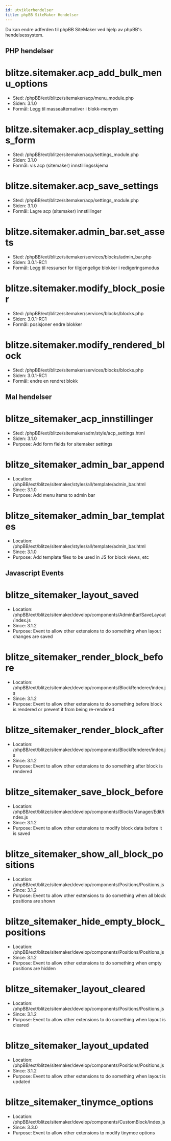 ```yaml
---
id: utviklerhendelser
title: phpBB SiteMaker Hendelser
---
```


Du kan endre adferden til phpBB SiteMaker ved hjelp av phpBB's hendelsessystem.

## PHP hendelser

# blitze.sitemaker.acp_add_bulk_menu_options

- Sted: /phpBB/ext/blitze/sitemaker/acp/menu_module.php
- Siden: 3.1.0
- Formål: Legg til massealternativer i blokk-menyen

# blitze.sitemaker.acp_display_settings_form

- Sted: /phpBB/ext/blitze/sitemaker/acp/settings_module.php
- Siden: 3.1.0
- Formål: vis acp (sitemaker) innstillingsskjema

# blitze.sitemaker.acp_save_settings

- Sted: /phpBB/ext/blitze/sitemaker/acp/settings_module.php
- Siden: 3.1.0
- Formål: Lagre acp (sitemaker) innstillinger

# blitze.sitemaker.admin_bar.set_assets

- Sted: /phpBB/ext/blitze/sitemaker/services/blocks/admin_bar.php
- Siden: 3.0.1-RC1
- Formål: Legg til ressurser for tilgjengelige blokker i redigeringsmodus

# blitze.sitemaker.modify_block_posier

- Sted: /phpBB/ext/blitze/sitemaker/services/blocks/blocks.php
- Siden: 3.0.1-RC1
- Formål: posisjoner endre blokker

# blitze.sitemaker.modify_rendered_block

- Sted: /phpBB/ext/blitze/sitemaker/services/blocks/blocks.php
- Siden: 3.0.1-RC1
- Formål: endre en rendret blokk

## Mal hendelser

# blitze_sitemaker_acp_innstillinger

- Sted: /phpBB/ext/blitze/sitemaker/adm/style/acp_settings.html
- Siden: 3.1.0
- Purpose: Add form fields for sitemaker settings

# blitze_sitemaker_admin_bar_append

- Location: /phpBB/ext/blitze/sitemaker/styles/all/template/admin_bar.html
- Since: 3.1.0
- Purpose: Add menu items to admin bar

# blitze_sitemaker_admin_bar_templates

- Location: /phpBB/ext/blitze/sitemaker/styles/all/template/admin_bar.html
- Since: 3.1.0
- Purpose: Add template files to be used in JS for block views, etc

## Javascript Events

# blitze_sitemaker_layout_saved

- Location: /phpBB/ext/blitze/sitemaker/develop/components/AdminBar/SaveLayout/index.js
- Since: 3.1.2
- Purpose: Event to allow other extensions to do something when layout changes are saved

# blitze_sitemaker_render_block_before

- Location: /phpBB/ext/blitze/sitemaker/develop/components/BlockRenderer/index.js
- Since: 3.1.2
- Purpose: Event to allow other extensions to do something before block is rendered or prevent it from being re-rendered

# blitze_sitemaker_render_block_after

- Location: /phpBB/ext/blitze/sitemaker/develop/components/BlockRenderer/index.js
- Since: 3.1.2
- Purpose: Event to allow other extensions to do something after block is rendered

# blitze_sitemaker_save_block_before

- Location: /phpBB/ext/blitze/sitemaker/develop/components/BlocksManager/Edit/index.js
- Since: 3.1.2
- Purpose: Event to allow other extensions to modify block data before it is saved

# blitze_sitemaker_show_all_block_positions

- Location: /phpBB/ext/blitze/sitemaker/develop/components/Positions/Positions.js
- Since: 3.1.2
- Purpose: Event to allow other extensions to do something when all block positions are shown

# blitze_sitemaker_hide_empty_block_positions

- Location: /phpBB/ext/blitze/sitemaker/develop/components/Positions/Positions.js
- Since: 3.1.2
- Purpose: Event to allow other extensions to do something when empty positions are hidden

# blitze_sitemaker_layout_cleared

- Location: /phpBB/ext/blitze/sitemaker/develop/components/Positions/Positions.js
- Since: 3.1.2
- Purpose: Event to allow other extensions to do something when layout is cleared

# blitze_sitemaker_layout_updated

- Location: /phpBB/ext/blitze/sitemaker/develop/components/Positions/Positions.js
- Since: 3.1.2
- Purpose: Event to allow other extensions to do something when layout is updated

# blitze_sitemaker_tinymce_options

- Location: /phpBB/ext/blitze/sitemaker/develop/components/CustomBlock/index.js
- Since: 3.3.0
- Purpose: Event to allow other extensions to modify tinymce options
